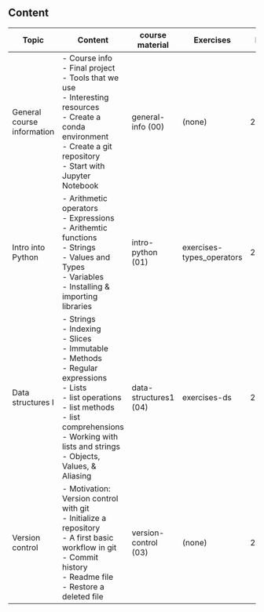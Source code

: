 ## Content
| Topic                                                 | Content                                                                                                                                                                                                                                                                                                                                                                                                                                                                      | course material       | Exercises                 | Day    |
| ----------------------------------------------------- | ---------------------------------------------------------------------------------------------------------------------------------------------------------------------------------------------------------------------------------------------------------------------------------------------------------------------------------------------------------------------------------------------------------------------------------------------------------------------------- | --------------------- | ------------------------- | ------ |
| General course information                            | - Course info<br>- Final project<br>- Tools that we use<br>- Interesting resources<br>- Create a conda environment<br>- Create a git repository<br>- Start with Jupyter Notebook                                                                                                                                                                                                                                                                                             | general-info (00)     | (none)                    | 22.08  |
| Intro into Python                                     | - Arithmetic operators<br>- Expressions<br>- Arithemtic functions<br>- Strings<br>- Values and Types<br>-  Variables<br>- Installing & importing libraries                                                                                                                                                                                                                                                                                                                   | intro-python (01)     | exercises-types_operators | 22.08. |
| Data structures I                                     | - Strings<br>    - Indexing<br>    - Slices<br>    - Immutable<br>    - Methods<br>    - Regular expressions<br>- Lists<br>    - list operations<br>    - list methods<br>    - list comprehensions<br>- Working with lists and strings<br>- Objects, Values, & Aliasing                                                                                                                                                                                                     | data-structures1 (04) | exercises-ds              | 22.08. |
| Version control                                       | - Motivation: Version control with git<br>- Initialize a repository<br>- A first basic workflow in git<br>- Commit history<br>- Readme file<br>- Restore a deleted file                                                                                                                                                                                                                                                                                                      | version-control (03)  | (none)                    | 22.08. |